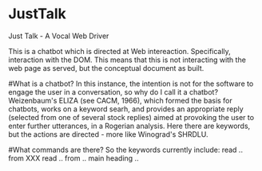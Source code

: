 # JustTalk
Just Talk - A Vocal Web Driver

This is a chatbot which is directed at Web intereaction.
Specifically, interaction with the DOM.
This means that this is not interacting with the web page as served, 
but the conceptual document as built.

#What is a chatbot?
In this instance, the intention is not for the software to engage the user
in a conversation, so why do I call it a chatbot?
Weizenbaum's ELIZA (see CACM, 1966), which formed the basis for chatbots, 
works on a keyword searh, and provides an appropriate reply (selected from one of
several stock replies) aimed at provoking the user to enter further utterances,
in a Rogerian analysis.
Here there are keywords, but the actions are directed - more like Winograd's SHRDLU.

#What commands are there?
So the keywords currently include:
    read .. from XXX
    read .. from .. main heading ..
